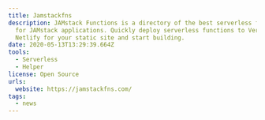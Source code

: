```yaml
---
title: Jamstackfns
description: JAMstack Functions is a directory of the best serverless functions
  for JAMstack applications. Quickly deploy serverless functions to Vercel or
  Netlify for your static site and start building.
date: 2020-05-13T13:29:39.664Z
tools:
  - Serverless
  - Helper
license: Open Source
urls:
  website: https://jamstackfns.com/
tags:
  - news
---
```

